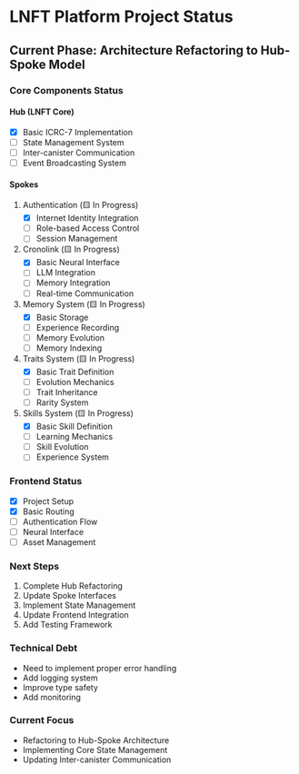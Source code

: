 # LNFT Platform Project Status

## Current Phase: Architecture Refactoring to Hub-Spoke Model

### Core Components Status

#### Hub (LNFT Core)
- [x] Basic ICRC-7 Implementation
- [ ] State Management System
- [ ] Inter-canister Communication
- [ ] Event Broadcasting System

#### Spokes
1. Authentication (🟨 In Progress)
   - [x] Internet Identity Integration
   - [ ] Role-based Access Control
   - [ ] Session Management

2. Cronolink (🟨 In Progress)
   - [x] Basic Neural Interface
   - [ ] LLM Integration
   - [ ] Memory Integration
   - [ ] Real-time Communication

3. Memory System (🟨 In Progress)
   - [x] Basic Storage
   - [ ] Experience Recording
   - [ ] Memory Evolution
   - [ ] Memory Indexing

4. Traits System (🟨 In Progress)
   - [x] Basic Trait Definition
   - [ ] Evolution Mechanics
   - [ ] Trait Inheritance
   - [ ] Rarity System

5. Skills System (🟨 In Progress)
   - [x] Basic Skill Definition
   - [ ] Learning Mechanics
   - [ ] Skill Evolution
   - [ ] Experience System

### Frontend Status
- [x] Project Setup
- [x] Basic Routing
- [ ] Authentication Flow
- [ ] Neural Interface
- [ ] Asset Management

### Next Steps
1. Complete Hub Refactoring
2. Update Spoke Interfaces
3. Implement State Management
4. Update Frontend Integration
5. Add Testing Framework

### Technical Debt
- Need to implement proper error handling
- Add logging system
- Improve type safety
- Add monitoring

### Current Focus
- Refactoring to Hub-Spoke Architecture
- Implementing Core State Management
- Updating Inter-canister Communication